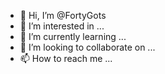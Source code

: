 - 👋 Hi, I’m @FortyGots
- 👀 I’m interested in ...
- 🌱 I’m currently learning ...
- 💞️ I’m looking to collaborate on ...
- 📫 How to reach me ...

<!---
FortyGots/FortyGots is a ✨ special ✨ repository because its `README.md` (this file) appears on your GitHub profile.
You can click the Preview link to take a look at your changes.
--->
